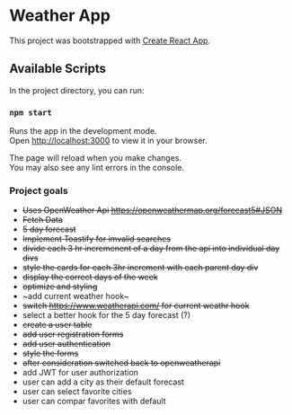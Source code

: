 # Weather App

This project was bootstrapped with [Create React App](https://github.com/facebook/create-react-app).

## Available Scripts

In the project directory, you can run:

### `npm start`

Runs the app in the development mode.\
Open [http://localhost:3000](http://localhost:3000) to view it in your browser.

The page will reload when you make changes.\
You may also see any lint errors in the console.

### Project goals
- ~~Uses OpenWeather Api https://openweathermap.org/forecast5#JSON~~
- ~~Fetch Data~~
- ~~5 day forecast~~
- ~~Implement Toastify for imvalid searches~~
- ~~divide each 3 hr incremenent of a day from the api into individual day divs~~
- ~~style the cards for each 3hr increment with each parent day div~~
- ~~display the correct days of the week~~
- ~~optimize and styling~~
- ~add current weather hook~
- ~~switch https://www.weatherapi.com/ for current weathr hook~~
- select a better hook for the 5 day forecast (?)
- ~~create a user table~~
- ~~add user registration forms~~
- ~~add user authentication~~ 
- ~~style the forms~~
- ~~after consideration switched back to openweatherapi~~
- add JWT for user authorization
- user can add a city as their default forecast
- user can select favorite cities
- user can compar favorites with default




